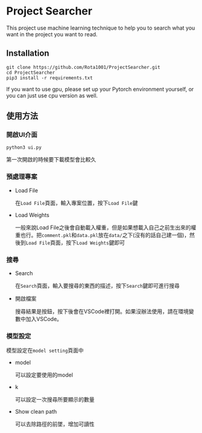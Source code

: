 # Project Searcher
This project use machine learning technique to help you to search what you want in the project you want to read.

## Installation
```shell
git clone https://github.com/Rota1001/ProjectSearcher.git
cd ProjectSearcher
pip3 install -r requirements.txt
```
If you want to use gpu, please set up your Pytorch environment yourself, or you can just use cpu version as well.

## 使用方法
### 開啟UI介面
```shell
python3 ui.py
```
第一次開啟的時候要下載模型會比較久

### 預處理專案
- Load File

    在`Load File`頁面，輸入專案位置，按下`Load File`鍵
- Load Weights

    一般來說Load File之後會自動載入權重，但是如果想載入自己之前生出來的權重也行。把`comment.pkl`和`data.pkl`放在`data/`之下(沒有的話自己建一個)，然後到`Load File`頁面，按下`Load Weights`鍵即可

### 搜尋
- Search
  
  在`Search`頁面，輸入要搜尋的東西的描述，按下`Search`鍵即可進行搜尋
- 開啟檔案

  搜尋結果是按鈕，按下後會在VSCode裡打開。如果沒辦法使用，請在環境變數中加入VSCode。

### 模型設定
模型設定在`model setting`頁面中
- model

  可以設定要使用的model
- k

  可以設定一次搜尋所要顯示的數量
- Show clean path

  可以去除路徑的前墜，增加可讀性

